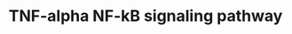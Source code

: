 ---
annotations:
- id: PW:0000233
  parent: regulatory pathway
  type: Pathway Ontology
  value: tumor necrosis factor mediated signaling pathway
authors:
- A.Pandey
- MaintBot
- Ddigles
- Eweitz
- Mkutmon
- Egonw
citedin:
- link: 10.1038/mtm.2014.7
  title: Proteomic profiling of salivary gland after nonviral gene transfer mediated
    by conventional plasmids and minicircles (2014)
- link: 10.1016/j.forsciint.2016.06.027
  title: Simultaneous time course analysis of multiple markers based on DNA microarray
    in incised wound in skeletal muscle for wound aging (2016)
- link: PMC4061278
  title: Hippocampal gene expression changes underlying stress sensitization and recovery
    (2013)
- link: PMC3885437
  title: A provisional gene regulatory atlas for mouse heart development (2014)
- link: PMC12302725
  title: Mammary tissue microbiome analysis in PyMT mice reveals Methylobacteria as
    a commensal organism with potential therapeutic applications (2025)
communities: []
description: NetPath 9 ; cellmap:9 - TNF-alpha/NF-kB Signaling Pathway This cancer
  signaling pathway is available at Cancer Cell Map (http://cancer.cellmap.org) and
  NetPath (http://www.netpath.org) and is part of a collaborative project between
  the Computational Biology Center at Memorial Sloan-Kettering Cancer Center (http://cbio.mskcc.org),
  PandeyLab at Johns Hopkins University (http://pandeylab.igm.jhmi.edu) and Institute
  of Bioinformatics (http://www.ibioinformatics.org).  If you use this pathway, please
  cite the Cancer Cell Map and NetPath websites until the pathway is published.
last-edited: 2025-08-09
ndex: null
organisms:
- Mus musculus
redirect_from:
- /index.php/Pathway:WP246
- /instance/WP246
- /instance/WP246_r118927
revision: r118927
schema-jsonld:
- '@context': https://schema.org/
  '@id': https://wikipathways.github.io/pathways/WP246.html
  '@type': Dataset
  creator:
    '@type': Organization
    name: WikiPathways
  description: NetPath 9 ; cellmap:9 - TNF-alpha/NF-kB Signaling Pathway This cancer
    signaling pathway is available at Cancer Cell Map (http://cancer.cellmap.org)
    and NetPath (http://www.netpath.org) and is part of a collaborative project between
    the Computational Biology Center at Memorial Sloan-Kettering Cancer Center (http://cbio.mskcc.org),
    PandeyLab at Johns Hopkins University (http://pandeylab.igm.jhmi.edu) and Institute
    of Bioinformatics (http://www.ibioinformatics.org).  If you use this pathway,
    please cite the Cancer Cell Map and NetPath websites until the pathway is published.
  keywords:
  - 2610301G19Rik
  - Actl6a
  - Akap8
  - Akt1
  - Akt2
  - Alpl
  - Azi2
  - BCL7A
  - Bag4
  - Bcl3
  - Birc2
  - Birc3
  - Btrc
  - CSNK2A1
  - Capn3
  - Casp2
  - Casp3
  - Casp7
  - Casp8
  - Casp8ap2
  - Cav1
  - Cd3eap
  - Cdc34
  - Cdc37
  - Cflar
  - Chuk
  - Commd1
  - Cops3
  - Cradd
  - Crebbp
  - Csnk2a2
  - Csnk2b
  - Cul1
  - Cyld
  - Dap
  - Ddx3x
  - Dpf2
  - Eif4a3
  - Fadd
  - Faf1
  - Fancd2
  - Fbl
  - Fbxw11
  - Fkbp5
  - Flna
  - G3bp2
  - Gab1
  - Glg1
  - Gm10774
  - Gm2423
  - Gm4596
  - Gnb2l1
  - Gsk3b
  - Gtf2i
  - Hdac1
  - Hdac2
  - Hdac6
  - Hsp90aa1
  - Hsp90ab1
  - Hspb1
  - Ikbkap
  - Ikbkb
  - Ikbke
  - Ikbkg
  - Iqgap2
  - KPNA2
  - Kcnq1
  - Kpna3
  - Kpna6
  - Ktn1
  - Lrpprc
  - MCC
  - Map2k5
  - Map3k1
  - Map3k14
  - Map3k2
  - Map3k3
  - Map3k7ip1
  - Map3k7ip2
  - Map3k7ip3
  - Map3k8
  - Mark2
  - Mcm5
  - Mcm7
  - Mtif2
  - Nfkb1
  - Nfkb2
  - Nfkbia
  - Nfkbib
  - Nfkbie
  - Nfkbiz
  - Nkiras1
  - Nkiras2
  - Nlrp4e
  - Nr2c2
  - Nsmaf
  - Papola
  - Pdcd2
  - Pebp1
  - Peg3
  - Pfdn2
  - Pias3
  - Pkn1
  - Pml
  - Polr1a
  - Polr1b
  - Polr1c
  - Polr1d
  - Polr1e
  - Polr2h
  - Ppp1r13l
  - Ppp2ca
  - Prkaca
  - Prkcz
  - Psmb5
  - Psmc1
  - Psmc2
  - Psmc3
  - Psmd1
  - Psmd12
  - Psmd13
  - Psmd3
  - Psmd6
  - Psmd7
  - Ptk2
  - Ptpn11
  - RPL30
  - RPL6
  - RPL8
  - RPS13
  - RPS6KB1
  - Rasal2
  - Rel
  - Rela
  - Relb
  - Ripk1
  - Ripk2
  - Ripk3
  - Rnf216
  - Rnf25
  - Rpl4
  - Rps11
  - Rps6ka5
  - SKP1A
  - SUMO1
  - Smarca4
  - Smarcb1
  - Smarcc1
  - Smarcc2
  - Smarce1
  - Src
  - Stat1
  - Tank
  - Tbk1
  - Tifa
  - Tnf
  - Tnfaip3
  - Tnfrsf11a
  - Tnfrsf1a
  - Tnfrsf1b
  - Tnfrsf8
  - Tnip1
  - Tnip2
  - Tradd
  - Traf1
  - Traf2
  - Traf3
  - Traf4
  - Traf5
  - Traf6
  - Traip
  - Trpc4ap
  - Txlna
  - Ube2i
  - Unc5cl
  - Usp11
  - Usp2
  - Wdr68
  - Ywhab
  - Ywhae
  - Ywhag
  - Ywhah
  - Ywhaz
  - Zfand5
  license: CC0
  name: TNF-alpha NF-kB signaling pathway
seo: CreativeWork
title: TNF-alpha NF-kB signaling pathway
wpid: WP246
---